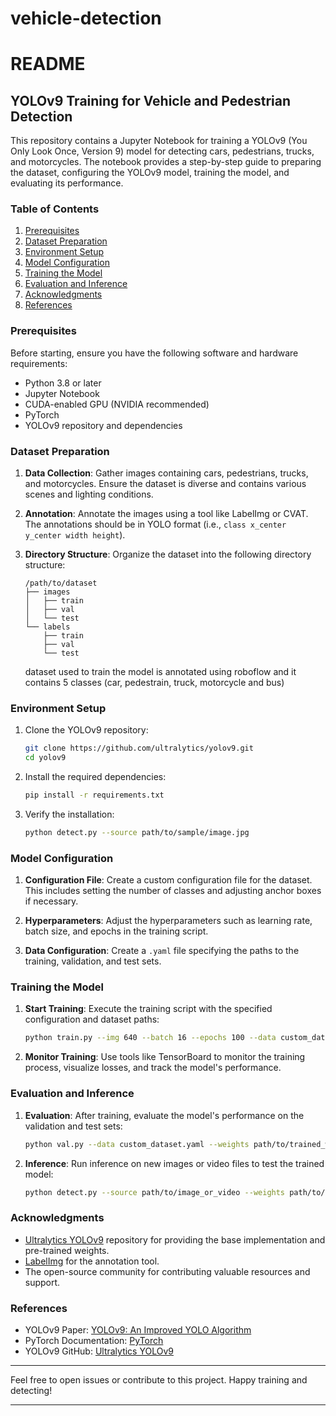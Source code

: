 # vehicle-detection
# README

## YOLOv9 Training for Vehicle and Pedestrian Detection

This repository contains a Jupyter Notebook for training a YOLOv9 (You Only Look Once, Version 9) model for detecting cars, pedestrians, trucks, and motorcycles. The notebook provides a step-by-step guide to preparing the dataset, configuring the YOLOv9 model, training the model, and evaluating its performance.

### Table of Contents

1. [Prerequisites](#prerequisites)
2. [Dataset Preparation](#dataset-preparation)
3. [Environment Setup](#environment-setup)
4. [Model Configuration](#model-configuration)
5. [Training the Model](#training-the-model)
6. [Evaluation and Inference](#evaluation-and-inference)
7. [Acknowledgments](#acknowledgments)
8. [References](#references)

### Prerequisites

Before starting, ensure you have the following software and hardware requirements:

- Python 3.8 or later
- Jupyter Notebook
- CUDA-enabled GPU (NVIDIA recommended)
- PyTorch
- YOLOv9 repository and dependencies

### Dataset Preparation

1. **Data Collection**: Gather images containing cars, pedestrians, trucks, and motorcycles. Ensure the dataset is diverse and contains various scenes and lighting conditions.
   
2. **Annotation**: Annotate the images using a tool like LabelImg or CVAT. The annotations should be in YOLO format (i.e., `class x_center y_center width height`).

3. **Directory Structure**: Organize the dataset into the following directory structure:
   ```
   /path/to/dataset
   ├── images
   │   ├── train
   │   ├── val
   │   └── test
   └── labels
       ├── train
       ├── val
       └── test
   ```
   dataset used to train the model is annotated using roboflow and it contains 5 classes (car, pedestrain, truck, motorcycle and bus)

### Environment Setup

1. Clone the YOLOv9 repository:
   ```bash
   git clone https://github.com/ultralytics/yolov9.git
   cd yolov9
   ```

2. Install the required dependencies:
   ```bash
   pip install -r requirements.txt
   ```

3. Verify the installation:
   ```bash
   python detect.py --source path/to/sample/image.jpg
   ```

### Model Configuration

1. **Configuration File**: Create a custom configuration file for the dataset. This includes setting the number of classes and adjusting anchor boxes if necessary.
   
2. **Hyperparameters**: Adjust the hyperparameters such as learning rate, batch size, and epochs in the training script.

3. **Data Configuration**: Create a `.yaml` file specifying the paths to the training, validation, and test sets.

### Training the Model

1. **Start Training**: Execute the training script with the specified configuration and dataset paths:
   ```bash
   python train.py --img 640 --batch 16 --epochs 100 --data custom_dataset.yaml --cfg yolov9.yaml --weights yolov9.pt
   ```

2. **Monitor Training**: Use tools like TensorBoard to monitor the training process, visualize losses, and track the model's performance.

### Evaluation and Inference

1. **Evaluation**: After training, evaluate the model's performance on the validation and test sets:
   ```bash
   python val.py --data custom_dataset.yaml --weights path/to/trained_weights.pt
   ```

2. **Inference**: Run inference on new images or video files to test the trained model:
   ```bash
   python detect.py --source path/to/image_or_video --weights path/to/trained_weights.pt
   ```

### Acknowledgments

- [Ultralytics YOLOv9](https://github.com/ultralytics/yolov9) repository for providing the base implementation and pre-trained weights.
- [LabelImg](https://github.com/tzutalin/labelImg) for the annotation tool.
- The open-source community for contributing valuable resources and support.

### References

- YOLOv9 Paper: [YOLOv9: An Improved YOLO Algorithm](https://arxiv.org/abs/2104.00761)
- PyTorch Documentation: [PyTorch](https://pytorch.org/docs/stable/index.html)
- YOLOv9 GitHub: [Ultralytics YOLOv9](https://github.com/ultralytics/yolov9)

---

Feel free to open issues or contribute to this project. Happy training and detecting!

---
